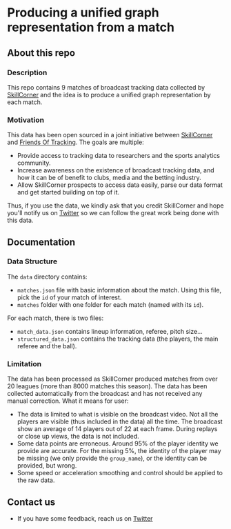 # Producing a unified graph representation from a match

## About this repo

### Description

This repo contains 9 matches of broadcast tracking data collected by [SkillCorner](https://skillcorner.com) and the idea is to produce a unified graph representation by each match.


### Motivation

This data has been open sourced in a joint initiative between [SkillCorner](https://skillcorner.com) and [Friends Of Tracking](https://www.youtube.com/channel/UCUBFJYcag8j2rm_9HkrrA7w). The goals are multiple:
* Provide access to tracking data to researchers and the sports analytics community.
* Increase awareness on the existence of broadcast tracking data, and how it can be of benefit to clubs, media and the betting industry.
* Allow SkillCorner prospects to access data easily, parse our data format and get started building on top of it.

Thus, if you use the data, we kindly ask that you credit SkillCorner and hope you'll notify us on [Twitter](https://twitter.com/skillcorner) so we can follow the great work being done with this data.

## Documentation

### Data Structure

The `data` directory contains:

* `matches.json` file with basic information about the match. Using this file, pick the `id` of your match of interest.
* `matches` folder with one folder for each match (named with its `id`).

For each match, there is two files:

* `match_data.json` contains lineup information, referee, pitch size...
* `structured_data.json` contains the tracking data (the players, the main referee and the ball).



### Limitation

The data has been processed as SkillCorner produced matches from over 20 leagues (more than 8000 matches this season). The data has been collected automatically from the broadcast and has not received any manual correction. What it means for user:

* The data is limited to what is visible on the broadcast video. Not all the players are visible (thus included in the data) all the time. The broadcast show an average of 14 players out of 22 at each frame. During replays or close up views, the data is not included.
* Some data points are erroneous. Around 95% of the player identity we provide are accurate. For the missing 5%, the identity of the player may be missing (we only provide the `group_name`), or the identity can be provided, but wrong.
* Some speed or acceleration smoothing and control should be applied to the raw data.


## Contact us

* If you have some feedback, reach us on  [Twitter](https://twitter.com/JStevenNeira)
